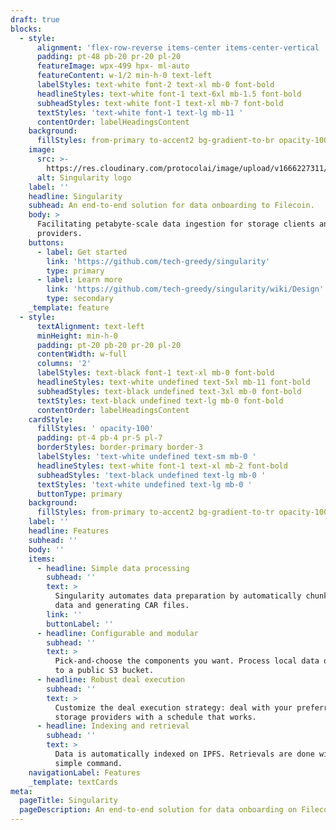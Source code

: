 ```yaml
---
draft: true
blocks:
  - style:
      alignment: 'flex-row-reverse items-center items-center-vertical '
      padding: pt-48 pb-20 pr-20 pl-20
      featureImage: wpx-499 hpx- ml-auto
      featureContent: w-1/2 min-h-0 text-left
      labelStyles: text-white font-2 text-xl mb-0 font-bold
      headlineStyles: text-white font-1 text-6xl mb-1.5 font-bold
      subheadStyles: text-white font-1 text-xl mb-7 font-bold
      textStyles: 'text-white font-1 text-lg mb-11 '
      contentOrder: labelHeadingsContent
    background:
      fillStyles: from-primary to-accent2 bg-gradient-to-br opacity-100
    image:
      src: >-
        https://res.cloudinary.com/protocolai/image/upload/v1666227311/ICON_COLOR_djhirl.svg
      alt: Singularity logo
    label: ''
    headline: Singularity
    subhead: An end-to-end solution for data onboarding to Filecoin.
    body: >
      Facilitating petabyte-scale data ingestion for storage clients and
      providers.
    buttons:
      - label: Get started
        link: 'https://github.com/tech-greedy/singularity'
        type: primary
      - label: Learn more
        link: 'https://github.com/tech-greedy/singularity/wiki/Design'
        type: secondary
    _template: feature
  - style:
      textAlignment: text-left
      minHeight: min-h-0
      padding: pt-20 pb-20 pr-20 pl-20
      contentWidth: w-full
      columns: '2'
      labelStyles: text-black font-1 text-xl mb-0 font-bold
      headlineStyles: text-white undefined text-5xl mb-11 font-bold
      subheadStyles: text-black undefined text-3xl mb-0 font-bold
      textStyles: text-black undefined text-lg mb-0 font-bold
      contentOrder: labelHeadingsContent
    cardStyle:
      fillStyles: ' opacity-100'
      padding: pt-4 pb-4 pr-5 pl-7
      borderStyles: border-primary border-3
      labelStyles: 'text-white undefined text-sm mb-0 '
      headlineStyles: text-white font-1 text-xl mb-2 font-bold
      subheadStyles: 'text-black undefined text-lg mb-0 '
      textStyles: 'text-white undefined text-lg mb-0 '
      buttonType: primary
    background:
      fillStyles: from-primary to-accent2 bg-gradient-to-tr opacity-100
    label: ''
    headline: Features
    subhead: ''
    body: ''
    items:
      - headline: Simple data processing
        subhead: ''
        text: >
          Singularity automates data preparation by automatically chunking your
          data and generating CAR files.
        link: ''
        buttonLabel: ''
      - headline: Configurable and modular
        subhead: ''
        text: >
          Pick-and-choose the components you want. Process local data or point
          to a public S3 bucket.
      - headline: Robust deal execution
        subhead: ''
        text: >
          Customize the deal execution strategy: deal with your preferred
          storage providers with a schedule that works.
      - headline: Indexing and retrieval
        subhead: ''
        text: >
          Data is automatically indexed on IPFS. Retrievals are done with a
          simple command.
    navigationLabel: Features
    _template: textCards
meta:
  pageTitle: Singularity
  pageDescription: An end-to-end solution for data onboarding on Filecoin
---
```


